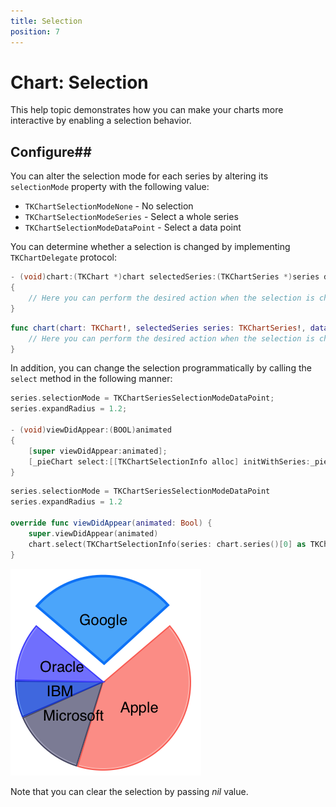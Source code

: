 ```yaml
---
title: Selection
position: 7
---
```


# Chart: Selection

This help topic demonstrates how you can make your charts more interactive by enabling a selection behavior.

## Configure##

You can alter the selection mode for each series by altering its <code>selectionMode</code> property with the following value:

- <code>TKChartSelectionModeNone</code> - No selection
- <code>TKChartSelectionModeSeries</code> - Select a whole series
- <code>TKChartSelectionModeDataPoint</code> - Select a data point

You can determine whether a selection is changed by implementing <code>TKChartDelegate</code> protocol:

```Objective-C
- (void)chart:(TKChart *)chart selectedSeries:(TKChartSeries *)series dataPoint:(id<TKChartData>)dataPoint dataIndex:(NSInteger)dataIndex
{
	// Here you can perform the desired action when the selection is changed.
}
```
```Swift
func chart(chart: TKChart!, selectedSeries series: TKChartSeries!, dataPoint: TKChartData!, dataIndex: Int) {
    // Here you can perform the desired action when the selection is changed.
}
```

In addition, you can change the selection programmatically by calling the <code>select</code> method in the following manner:

```Objective-C
series.selectionMode = TKChartSeriesSelectionModeDataPoint;
series.expandRadius = 1.2;

- (void)viewDidAppear:(BOOL)animated
{
	[super viewDidAppear:animated];
	[_pieChart select:[[TKChartSelectionInfo alloc] initWithSeries:_pieChart.series[0] dataPointIndex:0]];
}
```
```Swift
series.selectionMode = TKChartSeriesSelectionModeDataPoint
series.expandRadius = 1.2

override func viewDidAppear(animated: Bool) {
    super.viewDidAppear(animated)
    chart.select(TKChartSelectionInfo(series: chart.series()[0] as TKChartSeries, dataPointIndex: 0))
}
```

<img src="../images/chart-selection001.png"/>

Note that you can clear the selection by passing *nil* value.
